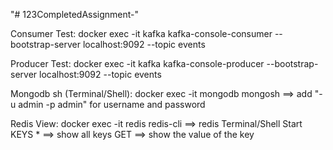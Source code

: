 "# 123CompletedAssignment-" 

Consumer Test:
docker exec -it kafka kafka-console-consumer --bootstrap-server localhost:9092 --topic events

Producer Test:
docker exec -it kafka kafka-console-producer --bootstrap-server localhost:9092 --topic events

Mongodb sh (Terminal/Shell):
docker exec -it mongodb mongosh     ==>  add "-u admin -p admin" for username and password

Redis View:
docker exec -it redis redis-cli      ==>    redis Terminal/Shell Start
KEYS *       ==> show all keys
GET <your-key>       ==> show the value of the key